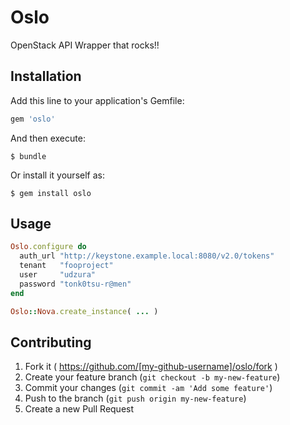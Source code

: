 # Oslo

OpenStack API Wrapper that rocks!!

## Installation

Add this line to your application's Gemfile:

```ruby
gem 'oslo'
```

And then execute:

    $ bundle

Or install it yourself as:

    $ gem install oslo

## Usage

```ruby
Oslo.configure do
  auth_url "http://keystone.example.local:8080/v2.0/tokens"
  tenant   "fooproject"
  user     "udzura"
  password "tonk0tsu-r@men"
end

Oslo::Nova.create_instance( ... )
```

## Contributing

1. Fork it ( https://github.com/[my-github-username]/oslo/fork )
2. Create your feature branch (`git checkout -b my-new-feature`)
3. Commit your changes (`git commit -am 'Add some feature'`)
4. Push to the branch (`git push origin my-new-feature`)
5. Create a new Pull Request
